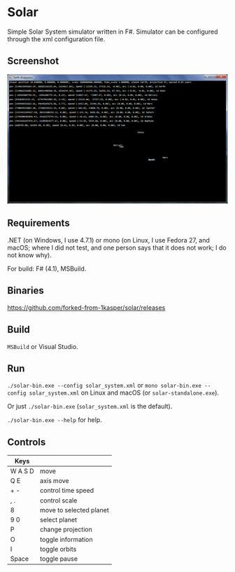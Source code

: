 # Solar

Simple Solar System simulator written in F#. Simulator can be configured through the xml configuration file.

## Screenshot

![Screenshot](screenshot.png)

## Requirements

.NET (on Windows, I use 4.7.1) or mono (on Linux, I use Fedora 27, and macOS; where I did not test, and one person says that it does not work; I do not know why).

For build: F# (4.1), MSBuild.

## Binaries

https://github.com/forked-from-1kasper/solar/releases

## Build

`MSBuild` or Visual Studio.

## Run

`./solar-bin.exe --config solar_system.xml` or `mono solar-bin.exe --config solar_system.xml` on Linux and macOS (or `solar-standalone.exe`).

Or just `./solar-bin.exe` (`solar_system.xml` is the default).

`./solar-bin.exe --help` for help.

## Controls

| Keys    |                                              |
|---------|----------------------------------------------|
| W A S D | move                                         |
| Q E     | axis move                                    |
| + -     | control time speed                           |
| , .     | control scale                                |
| 8       | move to selected planet                      |
| 9 0     | select planet                                |
| P       | change projection                            |
| O       | toggle information                           |
| I       | toggle orbits                                |
| Space   | toggle pause                                 |

